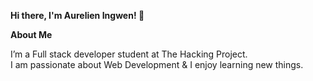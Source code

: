 **Hi there, I'm Aurelien Ingwen! :wave:**


**About Me**

I’m a Full stack developer student at The Hacking Project.  
I am passionate about Web Development & I enjoy learning new things.
